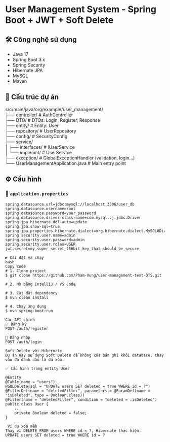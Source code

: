 # User Management System - Spring Boot + JWT + Soft Delete

## 🛠 Công nghệ sử dụng
- Java 17
- Spring Boot 3.x
- Spring Security
- Hibernate JPA
- MySQL
- Maven

## 📁 Cấu trúc dự án
 src/main/java/org/example/user_management/ <br>
├── controller/              # AuthController  <br>
├── DTO/                    # DTOs: Login, Register, Response  <br>
├── entity/                 # Entity: User  <br>
├── repository/             # UserRepository  <br>
├── config/                 # SecurityConfig  <br>
├── service/  <br>
│   ├── interfaces/         # IUserService  <br>
│   └── implêmnt/           # UserService  <br>
├── exception/              # GlobalExceptionHandler (validation, login...)  <br>
└── UserManagementApplication.java  # Main entry point
## ⚙️ Cấu hình
### 📄 `application.properties`
```properties
spring.datasource.url=jdbc:mysql://localhost:3306/user_db
spring.datasource.username=root
spring.datasource.password=your_password
spring.datasource.driver-class-name=com.mysql.cj.jdbc.Driver
spring.jpa.hibernate.ddl-auto=update
spring.jpa.show-sql=true
spring.jpa.properties.hibernate.dialect=org.hibernate.dialect.MySQL8Dialect
spring.security.user.name=admin
spring.security.user.password=admin
spring.security.user.roles=USER
jwt.secret=my_super_secret_256bit_key_that_should_be_secure

▶️ Cài đặt và chạy
bash
Copy code
# 1. Clone project
$ git clone https://github.com/Pham-Vung/user-management-test-DTS.git

# 2. Mở bằng IntelliJ / VS Code

# 3. Cài đặt dependency
$ mvn clean install

# 4. Chạy ứng dụng
$ mvn spring-boot:run

Các API chính
✅ Đăng ký
POST /auth/register

🔐 Đăng nhập
POST /auth/login

Soft Delete với Hibernate
Dự án này sử dụng Soft Delete để không xóa bản ghi khỏi database, thay vào đó đánh dấu là đã xóa.

✅ Cấu hình trong entity User

@Entity
@Table(name = "users")
@SQLDelete(sql = "UPDATE users SET deleted = true WHERE id = ?")
@FilterDef(name = "deletedFilter", parameters = @ParamDef(name = "isDeleted", type = Boolean.class))
@Filter(name = "deletedFilter", condition = "deleted = :isDeleted")
public class User {
    ...
    private Boolean deleted = false;
}

 Ví dụ xoá mềm
Thay vì DELETE FROM users WHERE id = ?, Hibernate thực hiện:
UPDATE users SET deleted = true WHERE id = ?
